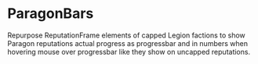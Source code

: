 # ParagonBars

Repurpose ReputationFrame elements of capped Legion factions to show Paragon reputations actual progress as progressbar and in numbers when hovering mouse over progressbar like they show on uncapped reputations.